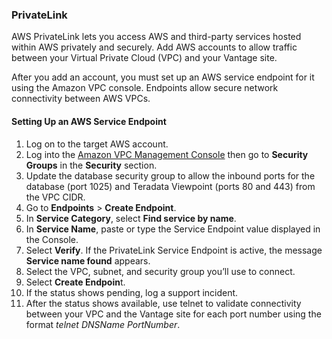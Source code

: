 ### PrivateLink

AWS PrivateLink lets you access AWS and third-party services hosted within AWS privately and securely. Add AWS accounts to allow traffic between your Virtual Private Cloud (VPC) and your Vantage site.

After you add an account, you must set up an AWS service endpoint for it using the Amazon VPC console. Endpoints allow secure network connectivity between AWS VPCs.

#### Setting Up an AWS Service Endpoint

1. Log on to the target AWS account.
1. Log into the 
[Amazon VPC Management Console](https://console.aws.amazon.com/vpc) then go to **Security Groups** in the **Security** section.
1. Update the database security group to allow the inbound ports for the database (port 1025)
and Teradata Viewpoint (ports 80 and 443) from the VPC CIDR.
1. Go to **Endpoints** > **Create Endpoint**.
1. In **Service Category**, select **Find service by name**.
1. In **Service Name**, paste or type the Service Endpoint value displayed in the Console.
1. Select **Verify**. If the PrivateLink Service Endpoint is active, the message **Service name found** appears.
1. Select the VPC, subnet, and security group you’ll use to connect.
1. Select **Create Endpoin**t.
1. If the status shows pending, log a support incident.
1. After the status shows available, use telnet to validate connectivity between your VPC and the
Vantage site for each port number using the format *telnet DNSName PortNumber*.



